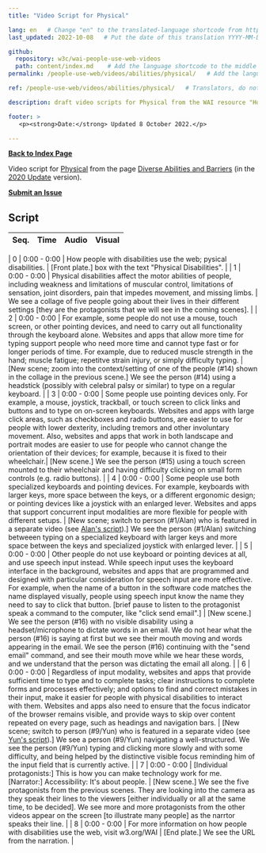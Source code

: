 ```yaml
---
title: "Video Script for Physical"

lang: en   # Change "en" to the translated-language shortcode from https://www.iana.org/assignments/language-subtag-registry/language-subtag-registry
last_updated: 2022-10-08   # Put the date of this translation YYYY-MM-DD (with month in the middle)

github:
  repository: w3c/wai-people-use-web-videos
  path: content/index.md    # Add the language shortcode to the middle of the filename, for example: content/index.fr.md
permalink: /people-use-web/videos/abilities/physical/   # Add the language shortcode to the end, with no slash at end, for example: /link/to/page/fr

ref: /people-use-web/videos/abilities/physical/   # Translators, do not change this

description: draft video scripts for Physical from the WAI resource "How People with Disabilities Use the Web"

footer: >
   <p><strong>Date:</strong> Updated 8 October 2022.</p>

---
```


**[Back to Index Page](../../)**

Video script for [Physical](https://deploy-preview-113--wai-people-use-web.netlify.app/people-use-web/abilities-barriers-physical/) from the page [Diverse Abilities and Barriers](https://deploy-preview-113--wai-people-use-web.netlify.app/people-use-web/abilities-barriers/) (in the [2020 Update](https://github.com/w3c/wai-people-use-web/wiki/Persona-development) version).

**[Submit an Issue](https://github.com/w3c/wai-people-use-web-videos/issues/new?title=[physical])**

## Script

| Seq. | Time | Audio | Visual |
| --- | --- | --- | --- |

| 0 | 0:00 - 0:00 | How people with disabilities use the web; pysical disabilities. | [Front plate.] box with the text "Physical Disabilities". |
| 1 | 0:00 - 0:00 | Physical disabilities affect the motor abilities of people, including weakness and limitations of muscular control, limitations of sensation, joint disorders, pain that impedes movement, and missing limbs. | We see a collage of five people going about their lives in their different settings [they are the protagonists that we will see in the coming scenes]. |
| 2 | 0:00 - 0:00 | For example, some people do not use a mouse, touch screen, or other pointing devices, and need to carry out all functionality through the keyboard alone. Websites and apps that allow more time for typing support people who need more time and cannot type fast or for longer periods of time. For example, due to reduced muscle strength in the hand; muscle fatigue; repetitve strain injury, or simply difficulty typing. | [New scene; zoom into the context/setting of one of the people (#14) shown in the collage in the previous scene.] We see the person (#14) using a headstick (possibly with celebral palsy or similar) to type on a regular keyboard. |
| 3 | 0:00 - 0:00 | Some people use pointing devices only. For example, a mouse, joystick, trackball, or touch screen to click links and buttons and to type on on-screen keyboards. Websites and apps with large click areas, such as checkboxes and radio buttons, are easier to use for people with lower dexterity, including tremors and other involuntary movement. Also, websites and apps that work in both landscape and portrait modes are easier to use for people who cannot change the orientation of their devices; for example, because it is fixed to their wheelchair.| [New scene.] We see the person (#15) using a touch screen mounted to their wheelchair and having difficulty clicking on small form controls (e.g. radio buttons). |
| 4 | 0:00 - 0:00 | Some people use both specialized keyboards and pointing devices. For example, keyboards with larger keys, more space between the keys, or a different ergonomic design; or pointing devices like a joystick with an enlarged lever. Websites and apps that support concurrent input modalities are more flexible for people with different setups. | [New scene; switch to person (#1/Alan) who is featured in a separate video (see [Alan's script](https://wai-people-use-web-videos.netlify.app/people-use-web/videos/stories/alan/)).] We see the person (#1/Alan) switching betweeen typing on a specialized keyboard with larger keys and more space between the keys and specialized joystick with enlarged lever. |
| 5 | 0:00 - 0:00 | Other people do not use keyboard or pointing devices at all, and use speech input instead. While speech input uses the keyboard interface in the background, websites and apps that are programmed and designed with particular consideration for speech input are more effective. For example, when the name of a button in the software code matches the name displayed visually, people using speech input know the name they need to say to click that button. [brief pause to listen to the protagonist speak a command to the computer, like "click send email".] | [New scene.] We see the person (#16) with no visible disability using a headset/microphone to dictate words in an email. We do not hear what the person (#16) is saying at first but we see their mouth moving and words appearing in the email. We see the person (#16) continuing with the "send email" command, and see their mouth move while we hear these words, and we understand that the person was dictating the email all along. |
| 6 | 0:00 - 0:00 | Regardless of input modality, websites and apps that provide sufficient time to type and to complete tasks; clear instructions to complete forms and processes effectively; and options to find and correct mistakes in their input, make it easier for people with physical disabilities to interact with them. Websites and apps also need to ensure that the focus indicator of the browser remains visible, and provide ways to skip over content repeated on every page, such as headings and navigation bars. | [New scene; switch to person (#9/Yun) who is featured in a separate video (see [Yun's script](https://wai-people-use-web-videos.netlify.app/people-use-web/videos/stories/yun/)).] We see a person (#9/Yun) navigating a well-structured. We see the person (#9/Yun) typing and clicking more slowly and with some difficulty, and being helped by the distinctive visible focus reminding him of the input field that is currently active. |
| 7 | 0:00 - 0:00 | [Individual protagonists:] This is how you can make technology work for me. [Narrator:] Accessibility: It's about people. | [New scene.] We see the five protagonists from the previous scenes. They are looking into the camera as they speak their lines to the viewers [either individually or all at the same time, to be decided]. We see more and more protagonists from the other videos appear on the screen [to illustrate many people] as the narrtor speaks their line. |
| 8 | 0:00 - 0:00 | For more information on how people with disabilities use the web, visit w3.org/WAI | [End plate.] We see the URL from the narration. |
